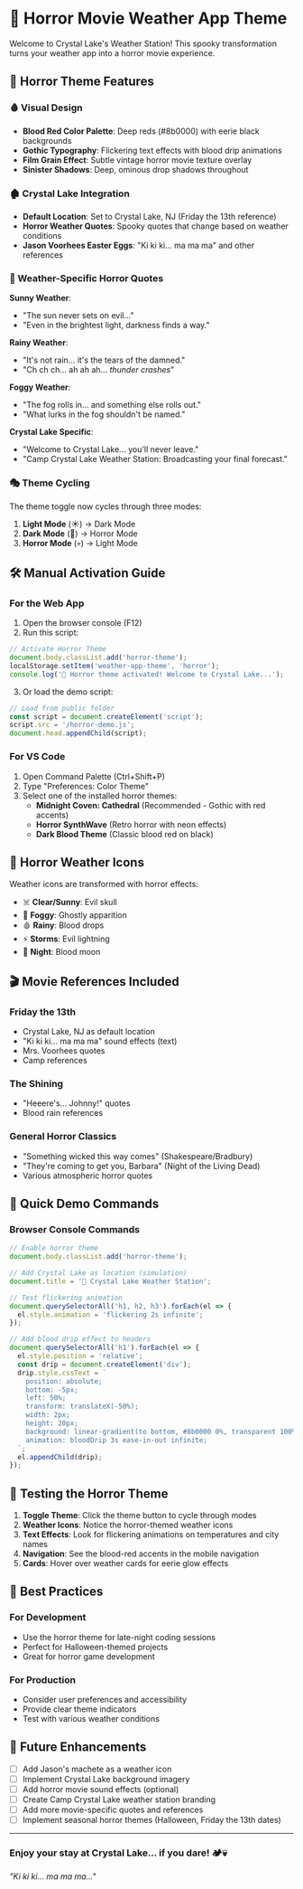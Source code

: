# 🎃 Horror Movie Weather App Theme

Welcome to Crystal Lake's Weather Station! This spooky transformation turns your weather app into a
horror movie experience.

## 🧛 Horror Theme Features

### 🩸 Visual Design

- **Blood Red Color Palette**: Deep reds (#8b0000) with eerie black backgrounds
- **Gothic Typography**: Flickering text effects with blood drip animations
- **Film Grain Effect**: Subtle vintage horror movie texture overlay
- **Sinister Shadows**: Deep, ominous drop shadows throughout

### 🏚️ Crystal Lake Integration

- **Default Location**: Set to Crystal Lake, NJ (Friday the 13th reference)
- **Horror Weather Quotes**: Spooky quotes that change based on weather conditions
- **Jason Voorhees Easter Eggs**: "Ki ki ki... ma ma ma" and other references

### 🌙 Weather-Specific Horror Quotes

**Sunny Weather**:

- "The sun never sets on evil..."
- "Even in the brightest light, darkness finds a way."

**Rainy Weather**:

- "It's not rain... it's the tears of the damned."
- "Ch ch ch... ah ah ah... _thunder crashes_"

**Foggy Weather**:

- "The fog rolls in... and something else rolls out."
- "What lurks in the fog shouldn't be named."

**Crystal Lake Specific**:

- "Welcome to Crystal Lake... you'll never leave."
- "Camp Crystal Lake Weather Station: Broadcasting your final forecast."

### 🎭 Theme Cycling

The theme toggle now cycles through three modes:

1. **Light Mode** (☀️) → Dark Mode
2. **Dark Mode** (🌙) → Horror Mode
3. **Horror Mode** (💀) → Light Mode

## 🛠️ Manual Activation Guide

### For the Web App

1. Open the browser console (F12)
2. Run this script:

```javascript
// Activate Horror Theme
document.body.classList.add('horror-theme');
localStorage.setItem('weather-app-theme', 'horror');
console.log('🎃 Horror theme activated! Welcome to Crystal Lake...');
```

3. Or load the demo script:

```javascript
// Load from public folder
const script = document.createElement('script');
script.src = '/horror-demo.js';
document.head.appendChild(script);
```

### For VS Code

1. Open Command Palette (Ctrl+Shift+P)
2. Type "Preferences: Color Theme"
3. Select one of the installed horror themes:
   - **Midnight Coven: Cathedral** (Recommended - Gothic with red accents)
   - **Horror SynthWave** (Retro horror with neon effects)
   - **Dark Blood Theme** (Classic blood red on black)

## 🎪 Horror Weather Icons

Weather icons are transformed with horror effects:

- ☠️ **Clear/Sunny**: Evil skull
- 👻 **Foggy**: Ghostly apparition
- 🩸 **Rainy**: Blood drops
- ⚡ **Storms**: Evil lightning
- 🌙 **Night**: Blood moon

## 🎬 Movie References Included

### Friday the 13th

- Crystal Lake, NJ as default location
- "Ki ki ki... ma ma ma" sound effects (text)
- Mrs. Voorhees quotes
- Camp references

### The Shining

- "Heeere's... Johnny!" quotes
- Blood rain references

### General Horror Classics

- "Something wicked this way comes" (Shakespeare/Bradbury)
- "They're coming to get you, Barbara" (Night of the Living Dead)
- Various atmospheric horror quotes

## 🚀 Quick Demo Commands

### Browser Console Commands

```javascript
// Enable horror theme
document.body.classList.add('horror-theme');

// Add Crystal Lake as location (simulation)
document.title = '🎃 Crystal Lake Weather Station';

// Test flickering animation
document.querySelectorAll('h1, h2, h3').forEach(el => {
  el.style.animation = 'flickering 2s infinite';
});

// Add blood drip effect to headers
document.querySelectorAll('h1').forEach(el => {
  el.style.position = 'relative';
  const drip = document.createElement('div');
  drip.style.cssText = `
    position: absolute;
    bottom: -5px;
    left: 50%;
    transform: translateX(-50%);
    width: 2px;
    height: 20px;
    background: linear-gradient(to bottom, #8b0000 0%, transparent 100%);
    animation: bloodDrip 3s ease-in-out infinite;
  `;
  el.appendChild(drip);
});
```

## 🧪 Testing the Horror Theme

1. **Toggle Theme**: Click the theme button to cycle through modes
2. **Weather Icons**: Notice the horror-themed weather icons
3. **Text Effects**: Look for flickering animations on temperatures and city names
4. **Navigation**: See the blood-red accents in the mobile navigation
5. **Cards**: Hover over weather cards for eerie glow effects

## 🌟 Best Practices

### For Development

- Use the horror theme for late-night coding sessions
- Perfect for Halloween-themed projects
- Great for horror game development

### For Production

- Consider user preferences and accessibility
- Provide clear theme indicators
- Test with various weather conditions

## 🎯 Future Enhancements

- [ ] Add Jason's machete as a weather icon
- [ ] Implement Crystal Lake background imagery
- [ ] Add horror movie sound effects (optional)
- [ ] Create Camp Crystal Lake weather station branding
- [ ] Add more movie-specific quotes and references
- [ ] Implement seasonal horror themes (Halloween, Friday the 13th dates)

---

### Enjoy your stay at Crystal Lake... if you dare! 🏕️💀

_"Ki ki ki... ma ma ma..."_

